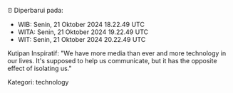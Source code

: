 ⏰ Diperbarui pada:
- WIB: Senin, 21 Oktober 2024 18.22.49 UTC
- WITA: Senin, 21 Oktober 2024 19.22.49 UTC
- WIT: Senin, 21 Oktober 2024 20.22.49 UTC

Kutipan Inspiratif:
"We have more media than ever and more technology in our lives. It's supposed to help us communicate, but it has the opposite effect of isolating us."


Kategori: technology

